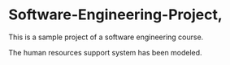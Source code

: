 # Software-Engineering-Project,

This is a sample project of a software engineering course.

The human resources support system has been modeled.
